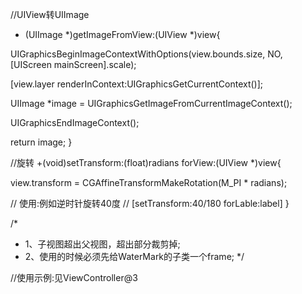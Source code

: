 //UIView转UIImage
+ (UIImage *)getImageFromView:(UIView *)view{

UIGraphicsBeginImageContextWithOptions(view.bounds.size, NO, [UIScreen mainScreen].scale);

[view.layer renderInContext:UIGraphicsGetCurrentContext()];

UIImage *image = UIGraphicsGetImageFromCurrentImageContext();

UIGraphicsEndImageContext();

return image;
}

//旋转
+(void)setTransform:(float)radians
forView:(UIView *)view{

view.transform = CGAffineTransformMakeRotation(M_PI * radians);

//    使用:例如逆时针旋转40度
//    [setTransform:40/180 forLable:label]
}

/*
*  1、子视图超出父视图，超出部分裁剪掉;
*  2、使用的时候必须先给WaterMark的子类一个frame;
*/

//使用示例:见ViewController@3
